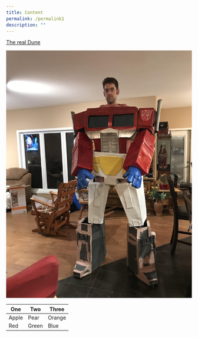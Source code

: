 ```yaml
---
title: Content
permalink: /permalink1
description: ""
---
```

[The real Dune](https://www.youtube.com/watch?v=R0krUthYxF4&ab_channel=AltShiftX)

![](/images/38yds1s7f8h01.jpg)



| One | Two | Three |
| -------- | -------- | -------- |
| Apple | Pear | Orange |
| Red | Green | Blue |
